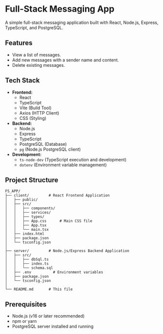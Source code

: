 # Full-Stack Messaging App

A simple full-stack messaging application built with React, Node.js, Express, TypeScript, and PostgreSQL.

## Features

- View a list of messages.
- Add new messages with a sender name and content.
- Delete existing messages.

## Tech Stack

- **Frontend:**
  - React
  - TypeScript
  - Vite (Build Tool)
  - Axios (HTTP Client)
  - CSS (Styling)
- **Backend:**
  - Node.js
  - Express
  - TypeScript
  - PostgreSQL (Database)
  - `pg` (Node.js PostgreSQL client)
- **Development:**
  - `ts-node-dev` (TypeScript execution and development)
  - `dotenv` (Environment variable management)

## Project Structure

```
FS_APP/
├── client/         # React Frontend Application
│   ├── public/
│   ├── src/
│   │   ├── components/
│   │   ├── services/
│   │   ├── types/
│   │   ├── App.css      # Main CSS file
│   │   ├── App.tsx
│   │   └── main.tsx
│   ├── index.html
│   ├── package.json
│   └── tsconfig.json
│
├── server/         # Node.js/Express Backend Application
│   ├── src/
│   │   ├── dbSql.ts
│   │   ├── index.ts
│   │   └── schema.sql
│   ├── .env          # Environment variables
│   ├── package.json
│   └── tsconfig.json
│
└── README.md       # This file
```

## Prerequisites

- Node.js (v16 or later recommended)
- npm or yarn
- PostgreSQL server installed and running

